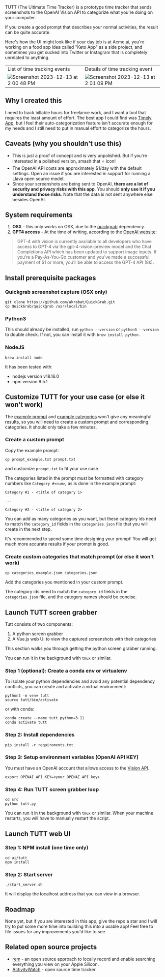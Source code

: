 TUTT (The Ultimate Time Tracker) is a prototype time tracker that sends screenshots to the OpenAI Vision API to categorize what you're doing on your computer.  

If you create a good prompt that describes your normal activities, the result can be quite accurate.

Here's how the UI might look like if your day job is at Acme.ai, you're working on a food app idea called "Keto App" as a side project, and sometimes you get sucked into Twitter or Instagram that is completely unrelated to anything.

| | |
|---|---|
|List of time tracking events | Details of time tracking event|
|  ![Screenshot 2023-12-13 at 2 00 48 PM](https://github.com/tleyden/tutt/assets/296876/6eb41f46-049e-465d-a69d-8bcb2e2f852c) |  ![Screenshot 2023-12-13 at 2 01 09 PM](https://github.com/tleyden/tutt/assets/296876/e35801c1-f283-4dca-a24e-c960f7210a3a)  |


## Why I created this

I need to track billable hours for freelance work, and I want a tool that requires the least amount of effort.  The best app I could find was [Timely App](https://timelyapp.com/), but I feel their auto-categorization feature isn't accurate enough for my needs and I still need to put in manual effort to categorize the hours.

## Caveats (why you shouldn't use this)

* This is just a proof of concept and is very unpolished.  But if you're interested in a polished version, smash that ⭐ icon!
* The OpenAI API costs are approximately $1/day with the default settings.  Open an issue if you are interested in support for running a Llava open source model.
* Since your screenshots are being sent to OpenAI, **there are a lot of security and privacy risks with this app**.  You should **only use it if you understand those risks**.  Note that the data is not sent anywhere else besides OpenAI.

## System requirements 

1. **OSX** - this only works on OSX, due to the [quickgrab](https://github.com/akrabat/QuickGrab/tree/update) dependency.
2. **GPT4 access** - At the time of writing, according to the [OpenAI website](https://platform.openai.com/docs/guides/vision):

> GPT-4 with vision is currently available to all developers who have access to GPT-4 via the gpt-4-vision-preview model and the Chat Completions API which has been updated to support image inputs.
If you're a Pay-As-You-Go customer and you've made a successful payment of $1 or more, you'll be able to access the GPT-4 API (8k).


## Install prerequisite packages

### Quickgrab screenshot capture (OSX only)

```
git clone https://github.com/akrabat/QuickGrab.git
cp QuickGrab/quickgrab /usr/local/bin
```

### Python3

This should already be installed, run `python --version` or `python3 --version` to double check.  If not, you can install it with `brew install python`.

### NodeJS

```
brew install node
```

It has been tested with:

* nodejs version v18.16.0
* npm version 9.5.1

## Customize TUTT for your use case (or else it won't work)

The [example prompt](prompt_example.txt) and [example categories](categories_example.json) won't give any meaningful results, so you will need to create a custom prompt and corresponding categories.  It should only take a few minutes.

### Create a custom prompt

Copy the example prompt:

```
cp prompt_example.txt prompt.txt
```

and customize `prompt.txt` to fit your use case.  

The categories listed in the prompt must be formatted with category numbers like `Category #<num>`, as is done in the example prompt:

```
Category #1 - <title of category 1>

... 

Category #2 - <title of category 2>
```

You can add as many categories as you want, but these category ids need to match the `category_id` fields in the `categories.json` file that you will create in the next step.

It's recommended to spend some time designing your prompt!  You will get much more accurate results if your prompt is good.

### Create custom categories that match prompt (or else it won't work)

```
cp categories_example.json categories.json
```

Add the categories you mentioned in your custom prompt.

The category ids need to match the `category_id` fields in the `categories.json` file, and the category names should be concise.


## Launch TUTT screen grabber

Tutt consists of two components:

1. A python screen grabber
2. A Vue.js web UI to view the captured screenshots with their categories

This section walks you through getting the python screen grabber running.

You can run it in the background with `tmux` or similar.


### Step 1 (optional): Create a conda env or virtualenv

To isolate your python dependencies and avoid any potential dependency conflicts, you can create and activate a virtual environment:

```
python3 -m venv tutt
source tutt/bin/activate
```

or with conda:

```
conda create --name tutt python=3.11
conda activate tutt
```

### Step 2: Install dependencies

```
pip install -r requirements.txt
```

### Step 3: Setup environment variables (OpenAI API KEY)

You must have an OpenAI account that allows access to the [Vision API](https://platform.openai.com/docs/guides/vision).

```
export OPENAI_API_KEY=<your OPENAI API key>
```

### Step 4: Run TUTT screen grabber loop

```
cd src
python tutt.py
```

You can run it in the background with `tmux` or similar.  When your machine restarts, you will have to manually restart the script.

## Launch TUTT web UI

### Step 1: NPM install (one time only)

```
cd ui/tutt
npm install
```

### Step 2: Start server

```
./start_server.sh
```

It will display the localhost address that you can view in a browser.


## Roadmap

None yet, but if you are interested in this app, give the repo a star and I will try to put some more time into building this into a usable app!  Feel free to file issues for any improvements you'd like to see.


## Related open source projects

* [rem](https://github.com/jasonjmcghee/rem) - an open source approach to locally record and enable searching everything you view on your Apple Silicon.
* [ActivityWatch](https://activitywatch.net/) - open source time tracker.